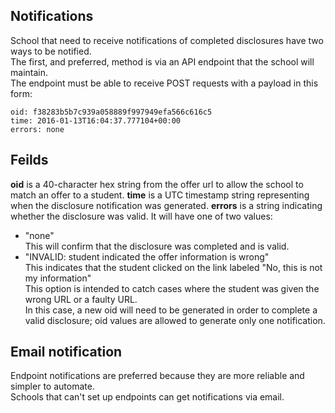 ## Notifications

School that need to receive notifications of completed disclosures have two ways to be notified.  
The first, and preferred, method is via an API endpoint that the school will maintain.  
The endpoint must be able to receive POST requests with a payload in this form:

```
oid: f38283b5b7c939a058889f997949efa566c616c5  
time: 2016-01-13T16:04:37.777104+00:00  
errors: none
```

## Feilds
**oid** is a 40-character hex string from the offer url to allow the school to match an offer to a student.
**time** is a UTC timestamp string representing when the disclosure notification was generated.
**errors** is a string indicating whether the disclosure was valid. It will have one of two values:
- "none"  
This will confirm that the disclosure was completed and is valid.
- "INVALID: student indicated the offer information is wrong"  
This indicates that the student clicked on the link labeled "No, this is not my information"  
This option is intended to catch cases where the student was given the wrong URL or a faulty URL.  
In this case, a new oid will need to be generated in order to complete a valid disclosure; oid values are allowed to generate only one notification.

## Email notification
Endpoint notifications are preferred because they are more reliable and simpler to automate.  
Schools that can't set up endpoints can get notifications via email.


